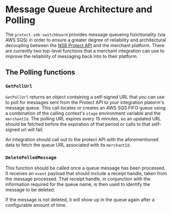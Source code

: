 # Message Queue Architecture and Polling

The `protect-sdk-switchboard` provides message queueing functionality (via AWS SQS) in order to ensure a greater degree of reliability and architectural decoupling between the [NS8 Protect API](https://github.com/ns8inc/ns8-protect-api) and the merchant platform. There are currently two top-level functions that a merchant integration can use to improve the reliability of messaging back into to their platform.

## The Polling functions

### `GetPollUrl`

`GetPollUrl` returns an object containing a self-signed URL that you can use to poll for messages sent from the Protect API to your integration platorm's message queue. This call locates or creates an AWS SQS FIFO queue using a combination of the calling context's `stage` environment variable and the `merchantId`. The polling URL expires every 15 minutes, so an updated URL should be fetched before the expiration of that period or calls to that self-signed url will fail.

An integration should call out to the protect API with the aforementioned data to fetch the queue URL associated with its `merchantId`.

### `DeletePolledMessage`

This function should be called once a queue message has been processed. It receives an `event` payload that should include a receipt handle, taken from the message processed.  That receipt handle, in conjunction with the information required for the queue name, is then used to identify the message to be deleted.

If the message is not deleted, it will show up in the queue again after a configurable amount of time.
